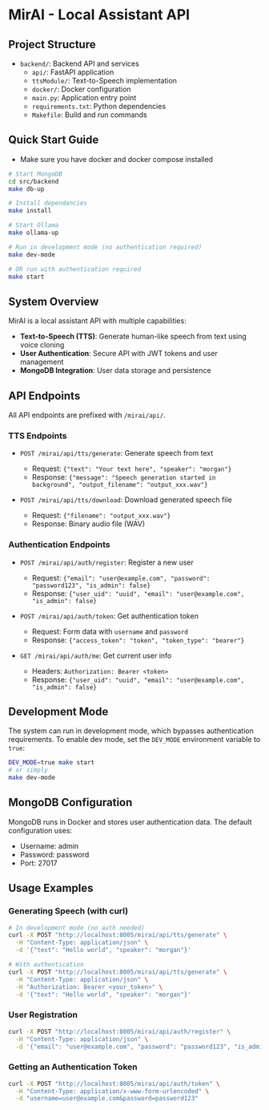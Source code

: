 # MirAI - Local Assistant API

## Project Structure

- `backend/`: Backend API and services
  - `api/`: FastAPI application
  - `ttsModule/`: Text-to-Speech implementation
  - `docker/`: Docker configuration
  - `main.py`: Application entry point
  - `requirements.txt`: Python dependencies
  - `Makefile`: Build and run commands

## Quick Start Guide

- Make sure you have docker and docker compose installed
 
```bash
# Start MongoDB
cd src/backend
make db-up

# Install dependancies
make install

# Start Ollama
make ollama-up

# Run in development mode (no authentication required)
make dev-mode

# OR run with authentication required
make start
```

## System Overview

MirAI is a local assistant API with multiple capabilities:

- **Text-to-Speech (TTS)**: Generate human-like speech from text using voice cloning
- **User Authentication**: Secure API with JWT tokens and user management
- **MongoDB Integration**: User data storage and persistence

## API Endpoints

All API endpoints are prefixed with `/mirai/api/`.

### TTS Endpoints

- `POST /mirai/api/tts/generate`: Generate speech from text
  - Request: `{"text": "Your text here", "speaker": "morgan"}`
  - Response: `{"message": "Speech generation started in background", "output_filename": "output_xxx.wav"}`

- `POST /mirai/api/tts/download`: Download generated speech file
  - Request: `{"filename": "output_xxx.wav"}`
  - Response: Binary audio file (WAV)

### Authentication Endpoints

- `POST /mirai/api/auth/register`: Register a new user
  - Request: `{"email": "user@example.com", "password": "password123", "is_admin": false}`
  - Response: `{"user_uid": "uuid", "email": "user@example.com", "is_admin": false}`

- `POST /mirai/api/auth/token`: Get authentication token
  - Request: Form data with `username` and `password`
  - Response: `{"access_token": "token", "token_type": "bearer"}`

- `GET /mirai/api/auth/me`: Get current user info
  - Headers: `Authorization: Bearer <token>`
  - Response: `{"user_uid": "uuid", "email": "user@example.com", "is_admin": false}`

## Development Mode

The system can run in development mode, which bypasses authentication requirements.
To enable dev mode, set the `DEV_MODE` environment variable to `true`:

```bash
DEV_MODE=true make start
# or simply
make dev-mode
```

## MongoDB Configuration

MongoDB runs in Docker and stores user authentication data.
The default configuration uses:
- Username: admin
- Password: password
- Port: 27017

## Usage Examples

### Generating Speech (with curl)

```bash
# In development mode (no auth needed)
curl -X POST "http://localhost:8005/mirai/api/tts/generate" \
  -H "Content-Type: application/json" \
  -d '{"text": "Hello world", "speaker": "morgan"}'

# With authentication
curl -X POST "http://localhost:8005/mirai/api/tts/generate" \
  -H "Content-Type: application/json" \
  -H "Authorization: Bearer <your_token>" \
  -d '{"text": "Hello world", "speaker": "morgan"}'
```

### User Registration

```bash
curl -X POST "http://localhost:8005/mirai/api/auth/register" \
  -H "Content-Type: application/json" \
  -d '{"email": "user@example.com", "password": "password123", "is_admin": false}'
```

### Getting an Authentication Token

```bash
curl -X POST "http://localhost:8005/mirai/api/auth/token" \
  -H "Content-Type: application/x-www-form-urlencoded" \
  -d "username=user@example.com&password=password123"
```
